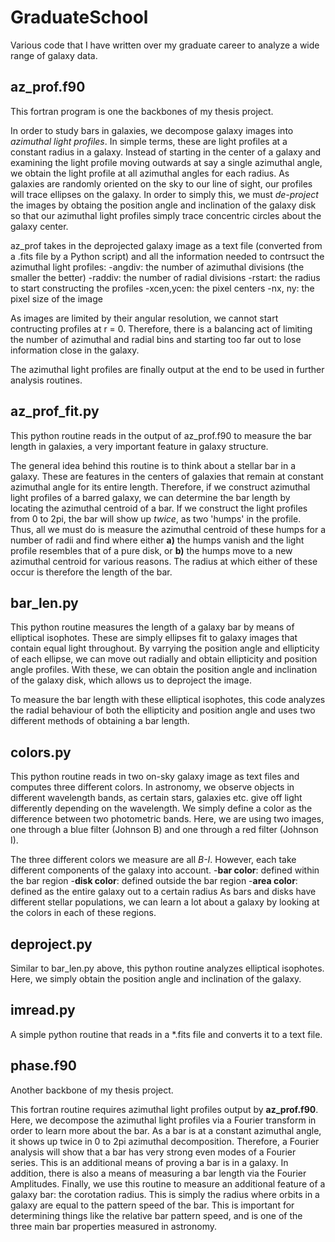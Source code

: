 # GraduateSchool
Various code that I have written over my graduate career to analyze a wide range of galaxy data.


## az_prof.f90
This fortran program is one the backbones of my thesis project. 

In order to study bars in galaxies, we decompose galaxy images into *azimuthal light profiles*. In simple terms, these are light profiles at a constant radius in a galaxy. Instead of starting in the center of a galaxy and examining the light profile moving outwards at say a single azimuthal angle, we obtain the light profile at all azimuthal angles for each radius. As galaxies are randomly oriented on the sky to our line of sight, our profiles will trace ellipses on the galaxy. In order to simply this, we must *de-project* the images by obtaing the position angle and inclination of the galaxy disk so that our azimuthal light profiles simply trace concentric circles about the galaxy center.

az_prof takes in the deprojected galaxy image as a text file (converted from a .fits file by a Python script) and all the information needed to contrsuct the azimuthal light profiles:
-angdiv: the number of azimuthal divisions (the smaller the better)
-raddiv: the number of radial divisions
-rstart: the radius to start constructing the profiles
-xcen,ycen: the pixel centers
-nx, ny: the pixel size of the image

As images are limited by their angular resolution, we cannot start contructing profiles at r = 0. Therefore, there is a balancing act of limiting the number of azimuthal and radial bins and starting too far out to lose information close in the galaxy.

The azimuthal light profiles are finally output at the end to be used in further analysis routines.

## az_prof_fit.py
This python routine reads in the output of az_prof.f90 to measure the bar length in galaxies, a very important feature in galaxy structure.

The general idea behind this routine is to think about a stellar bar in a galaxy. These are features in the centers of galaxies that remain at constant azimuthal angle for its entire length. Therefore, if we construct azimuthal light profiles of a barred galaxy, we can determine the bar length by locating the azimuthal centroid of a bar. If we construct the light profiles from 0 to 2pi, the bar will show up *twice*, as two 'humps' in the profile. Thus, all we must do is measure the azimuthal centroid of these humps for a number of radii and find where either **a)** the humps vanish and the light profile resembles that of a pure disk, or **b)** the humps move to a new azimuthal centroid for various reasons. The radius at which either of these occur is therefore the length of the bar.

## bar_len.py
This python routine measures the length of a galaxy bar by means of elliptical isophotes. These are simply ellipses fit to galaxy images that contain equal light throughout. By varrying the position angle and ellipticity of each ellipse, we can move out radially and obtain ellipticity and position angle profiles. With these, we can obtain the position angle and inclination of the galaxy disk, which allows us to deproject the image. 

To measure the bar length with these elliptical isophotes, this code analyzes the radial behaviour of both the ellipticity and position angle and uses two different methods of obtaining a bar length.

## colors.py
This python routine reads in two on-sky galaxy image as text files and computes three different colors. In astronomy, we observe objects in different wavelength bands, as certain stars, galaxies etc. give off light differently depending on the wavelength. We simply define a color as the difference between two photometric bands. Here, we are using two images, one through a blue filter (Johnson B) and one through a red filter (Johnson I). 

The three different colors we measure are all *B-I*. However, each take different components of the galaxy into account. 
-**bar color**: defined within the bar region
-**disk color**: defined outside the bar region
-**area color**: defined as the entire galaxy out to a certain radius
As bars and disks have different stellar populations, we can learn a lot about a galaxy by looking at the colors in each of these regions.

## deproject.py
Similar to bar_len.py above, this python routine analyzes elliptical isophotes. Here, we simply obtain the position angle and inclination of the galaxy.

## imread.py
A simple python routine that reads in a \*.fits file and converts it to a text file.

## phase.f90
Another backbone of my thesis project.

This fortran routine requires azimuthal light profiles output by **az_prof.f90**. Here, we decompose the azimuthal light profiles via a Fourier transform in order to learn more about the bar. As a bar is at a constant azimuthal angle, it shows up twice in 0 to 2pi azimuthal decomposition. Therefore, a Fourier analysis will show that a bar has very strong even modes of a Fourier series. This is an additional means of proving a bar is in a galaxy. In addition, there is also a means of measuring a bar length via the Fourier Amplitudes. Finally, we use this routine to measure an additional feature of a galaxy bar: the corotation radius. This is simply the radius where orbits in a galaxy are equal to the pattern speed of the bar. This is important for determining things like the relative bar pattern speed, and is one of the three main bar properties measured in astronomy.
